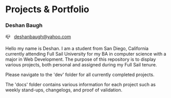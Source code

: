 # Projects & Portfolio 

### Deshan Baugh

📪 &nbsp; deshanbaugh@yahoo.com

Hello my name is Deshan. I am a student from San Diego, California currently attending Full Sail University for my BA in computer science with a major in Web Development. The purpose of this repository is to display various projects, both personal and assigned during my Full Sail tenure.
<br>

Please navigate to the 'dev' folder for all currently completed projects.
<br>

The 'docs' folder contains various information for each project such as weekly stand-ups, changelogs, and proof of validation. 
<br>
